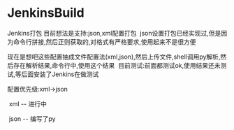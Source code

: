 # JenkinsBuild
Jenkins打包
目前想法是支持:json,xml配置打包
  json设置打包已经实现过,但是因为命令行拼接,然后正则获取的,对格式有严格要求,使用起来不是很方便
 
 现在是想吧这些配置抽成文件配置法(xml,json),然后上传文件,shell调用py解析,然后存在解析结果,命令行中,使用这个结果
  目前测试:前面都测试ok,使用结果还未测试,等后面安装了Jenkins在做测试
 
 配置优先级:xml->json
 
  xml -- 进行中
  
  json -- 编写了py
 

